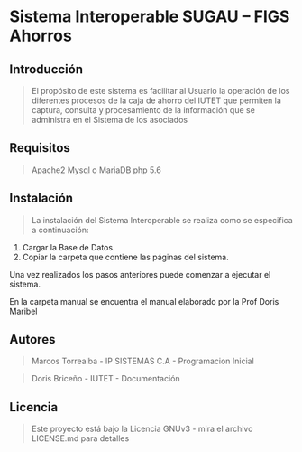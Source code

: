 # Sistema Interoperable SUGAU – FIGS Ahorros

## Introducción

> El propósito de este sistema es facilitar al Usuario la operación de los diferentes procesos de la caja de ahorro del IUTET que permiten la captura, consulta y procesamiento de la información que se administra en el Sistema de los asociados

## Requisitos

>Apache2
Mysql o MariaDB
php 5.6

## Instalación

> La instalación del Sistema Interoperable se realiza como se especifica
a continuación:
1. Cargar la Base de Datos.
2. Copiar la carpeta que contiene las páginas del sistema.

Una vez realizados los pasos anteriores puede comenzar a ejecutar el
sistema.

En la carpeta manual se encuentra el manual elaborado por la Prof Doris Maribel

## Autores

>Marcos Torrealba - IP SISTEMAS C.A - Programacion Inicial

>Doris Briceño - IUTET - Documentación 

##  Licencia 
>Este proyecto está bajo la Licencia GNUv3 - mira el archivo LICENSE.md para detalles
